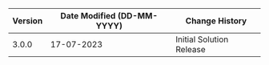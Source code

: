 | **Version** | **Date Modified (DD-MM-YYYY)** | **Change History**                          |
|-------------|--------------------------------|---------------------------------------------|
| 3.0.0       | 17-07-2023                     | Initial Solution Release                     |